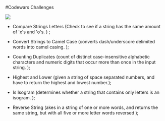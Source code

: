 #Codewars Challenges

![](https://pathrise-website-guide-wp.s3.us-west-1.amazonaws.com/guides/wp-content/uploads/2019/06/10173017/codewars-logo-1.png)


- Compare Strings Letters (Check to see if a string has the same amount of 'x's and 'o's. ) ;

- Convert Strings to Camel Case (converts dash/underscore delimited words into camel casing. );

- Counting Duplicates (count of distinct case-insensitive alphabetic 
characters and numeric digits that occur more than once in the input string. );

- Highest and Lower (given a string of space separated numbers, 
and have to return the highest and lowest number.);

- Is Isogram (determines whether a string that contains only letters is an isogram. );

- Reverse String (akes in a string of one or more words, 
and returns the same string, but with all five or more letter words reversed );